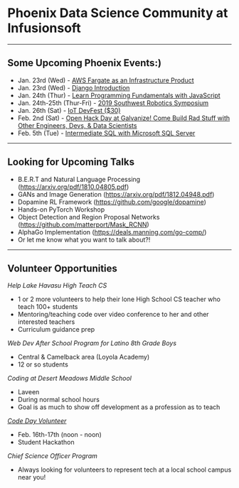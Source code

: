 # Phoenix Data Science Community at Infusionsoft


---


## Some Upcoming Phoenix Events:)
- Jan. 23rd (Wed) - [AWS Fargate as an Infrastructure Product](https://www.meetup.com/Phoenix-DevOps-Meetup/events/257761057/)
- Jan. 23rd (Wed) - [Django Introduction](https://www.meetup.com/Phoenix-Python-Meetup-Group/events/257925849/)
- Jan. 24th (Thur) - [Learn Programming Fundamentals with JavaScript](https://www.eventbrite.com/e/learn-programming-fundamentals-with-javascript-tickets-54505844448)
- Jan. 24th-25th (Thur-Fri) - [2019 Southwest Robotics Symposium](https://swrobotics.engineering.asu.edu/)
- Jan. 26th (Sat) - [IoT DevFest ($30)](https://ti.to/iot-devfest/iot-devfest-2019/discount/MEETUPMEETUP)
- Feb. 2nd (Sat) - [Open Hack Day at Galvanize! Come Build Rad Stuff with Other Engineers, Devs, & Data Scientists](https://www.eventbrite.com/e/open-hack-day-at-galvanize-come-build-rad-stuff-with-other-phoenix-engineers-devs-data-scientists-tickets-55254313138)
- Feb. 5th (Tue) - [Intermediate SQL with Microsoft SQL Server](https://www.eventbrite.com/e/intermediate-sql-with-microsoft-sql-server-tickets-54950673945)


---


## Looking for Upcoming Talks
- B.E.R.T and Natural Language Processing (https://arxiv.org/pdf/1810.04805.pdf)
- GANs and Image Generation (https://arxiv.org/pdf/1812.04948.pdf)
- Dopamine RL Framework (https://github.com/google/dopamine)
- Hands-on PyTorch Workshop
- Object Detection and Region Proposal Networks (https://github.com/matterport/Mask_RCNN)
- AlphaGo Implementation (https://deals.manning.com/go-comp/)
- Or let me know what you want to talk about?!


---


## Volunteer Opportunities
*Help Lake Havasu High Teach CS*    
- 1 or 2 more volunteers to help their lone High School CS teacher who teach 100+ students
- Mentoring/teaching code over video conference to her and other interested teachers
- Curriculum guidance prep

*Web Dev After School Program for Latino 8th Grade Boys*
- Central & Camelback area (Loyola Academy)
- 12 or so students
    
*Coding at Desert Meadows Middle School*
- Laveen
- During normal school hours
- Goal is as much to show off development as a profession as  to teach
    
*[Code Day Volunteer](https://www.codeday.org/volunteer/apply?region=phoenix)*
- Feb. 16th-17th (noon - noon)
- Student Hackathon
    
*Chief Science Officer Program*
- Always looking for volunteers to represent tech at a local school campus near you!
